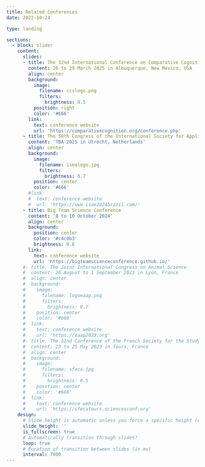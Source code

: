 ```yaml
---
title: Related Conferences
date: 2022-10-24

type: landing

sections:
  - block: slider
    content:
      slides:
      - title: The 32nd International Conference on Comparative Cognition
        content: 26 to 29 March 2025 in Albuquerque, New Mexico, USA
        align: center
        background:
          image:
            filename: ccslogo.png
            filters:
              brightness: 0.5
          position: right
          color: '#666'
        link:
          text: conference website
          url: 'https://comparativecognition.org/conference.php'
      - title: The 58th Congress of the International Society for Applied Ethology
        content: 'TBA 2025 in Utrecht, Netherlands'
        align: center
        background:
          image:
            filename: isealogo.jpg
            filters:
              brightness: 0.7
          position: center
          color: '#666'
        #link:
        #  text: conference website
        #  url: 'https://www.isae2024brazil.com/'
      - title: Big Team Science Conference
        content: '8 to 10 October 2024'
        align: center
        background:
          position: center
          color: '#c4c0b3'
          brightness: 0.6
        link:
          text: conference website
          url: 'https://bigteamscienceconference.github.io/'
      #- title: The Joint International Congress on Animal Science
      #  content: 26 August to 1 September 2023 in Lyon, France
      #  align: center
      #  background:
      #    image:
      #      filename: logoeaap.png
      #      filters:
      #        brightness: 0.7
      #    position: center
      #    color: '#666'
      #  link:
      #    text: conference website
      #    url: 'https://eaap2023.org'
      #- title: The 52nd Conference of the French Society for the Study of Animal Behavior
      #  content: 23 to 25 May 2023 in Tours, France
      #  align: center
      #  background:
      #    image:
      #      filename: sfeca.jpg
      #      filters:
      #        brightness: 0.5
      #    position: center
      #    color: '#666'
      #  link:
      #    text: conference website
      #    url: 'https://sfecatours.sciencesconf.org'
    design:
      # Slide height is automatic unless you force a specific height (e.g. '400px')
      slide_height: ''
      is_fullscreen: true
      # Automatically transition through slides?
      loop: true
      # Duration of transition between slides (in ms)
      interval: 7000
---
```

